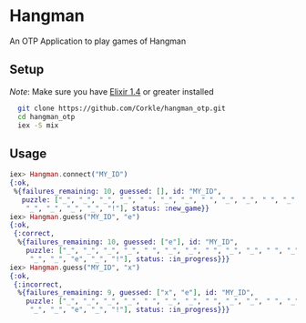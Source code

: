 # Hangman

An OTP Application to play games of Hangman

## Setup 
*Note*: Make sure you have [Elixir 1.4](http://elixir-lang.org/install.html) or greater installed

```sh
  git clone https://github.com/Corkle/hangman_otp.git
  cd hangman_otp
  iex -S mix
```

## Usage

```elixir
iex> Hangman.connect("MY_ID")
{:ok,
 %{failures_remaining: 10, guessed: [], id: "MY_ID",
   puzzle: ["_", "_", "_", "_", " ", "_", "_", " ", "_", "_", " ", "_", "_",
    "_", "_", "_", "_", "!"], status: :new_game}}
iex> Hangman.guess("MY_ID", "e")
{:ok,
 {:correct,
  %{failures_remaining: 10, guessed: ["e"], id: "MY_ID",
    puzzle: ["_", "_", "_", "_", " ", "_", "_", " ", "_", "_", " ", "_", "e",
     "_", "_", "e", "_", "!"], status: :in_progress}}}
iex> Hangman.guess("MY_ID", "x")
{:ok,
 {:incorrect,
  %{failures_remaining: 9, guessed: ["x", "e"], id: "MY_ID",
    puzzle: ["_", "_", "_", "_", " ", "_", "_", " ", "_", "_", " ", "_", "e",
     "_", "_", "e", "_", "!"], status: :in_progress}}}
```


